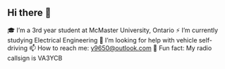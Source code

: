 ## Hi there 👋
🎓 I’m a 3rd year student at McMaster University, Ontario
⚡ I’m currently studying Electrical Engineering
🤔 I’m looking for help with vehicle self-driving
📫 How to reach me: y9650@outlook.com
📡 Fun fact: My radio callsign is VA3YCB

<!--
**Cybernetics9798/Cybernetics9798** is a ✨ _special_ ✨ repository because its `README.md` (this file) appears on your GitHub profile.

Here are some ideas to get you started:

- 🔭 I’m currently working on ...
- 🌱 I’m currently learning ...
- 👯 I’m looking to collaborate on ...
- 🤔 I’m looking for help with ...
- 💬 Ask me about ...
- 📫 How to reach me: ...
- 😄 Pronouns: ...
- ⚡ Fun fact: ...
-->
